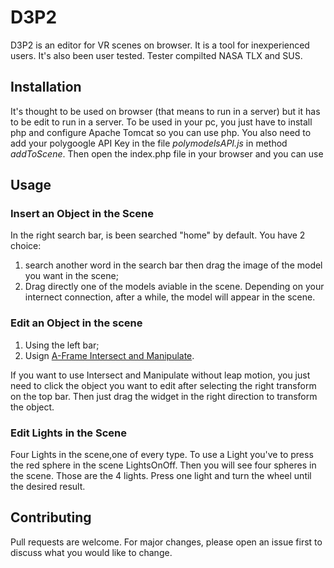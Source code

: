 # D3P2

D3P2 is an editor for VR scenes on browser. It is a tool for inexperienced users. It's also been user tested.
Tester compilted NASA TLX and SUS.


## Installation

It's thought to be used on browser (that means to run in a server) but it has to be edit to run in a server.
To be used in your pc, you just have to install php and configure Apache Tomcat so you can use php.
You also need to add your polygoogle API Key in the file *polymodelsAPI.js* in method *addToScene*.
Then open the index.php file in your browser and you can use

## Usage

### Insert an Object in the Scene

In the right search bar, is been searched "home" by default. You have 2 choice:
1. search another word in the search bar then drag the image of the model you want in the scene;
2. Drag directly one of the models aviable in the scene.
Depending on your internect connection, after a while, the model will appear in the scene.

### Edit an Object in the scene

1. Using the left bar;
2. Usign [A-Frame Intersect and Manipulate](https://github.com/Frac7/intersect-and-manipulate).

If you want to use Intersect and Manipulate without leap motion, you just need to click the object
you want to edit after selecting  the right transform on the top bar. Then just drag the widget in the right direction
to transform the object.

### Edit Lights in the Scene

Four Lights in the scene,one of every type.
To use a Light you've to press the red sphere in the scene LightsOnOff.
Then you will see four spheres in the scene. Those are the 4 lights.
Press one light and turn the wheel until the desired result.

## Contributing
Pull requests are welcome. For major changes, please open an issue first to discuss what you would like to change.

